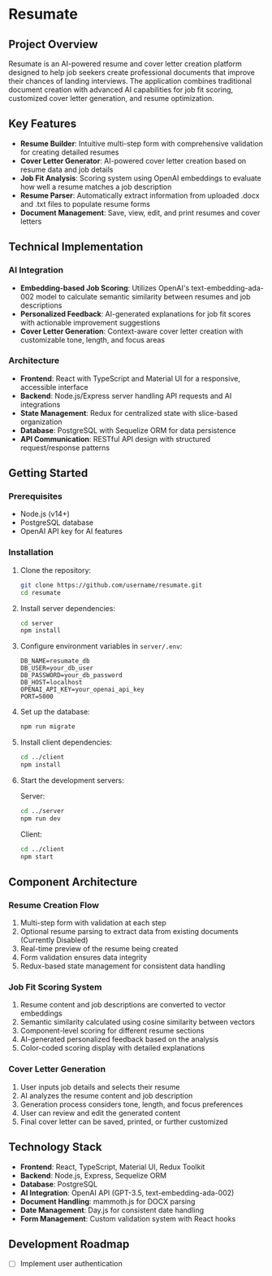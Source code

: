 # Resumate

## Project Overview
Resumate is an AI-powered resume and cover letter creation platform designed to help job seekers create professional documents that improve their chances of landing interviews. The application combines traditional document creation with advanced AI capabilities for job fit scoring, customized cover letter generation, and resume optimization.

## Key Features
- **Resume Builder**: Intuitive multi-step form with comprehensive validation for creating detailed resumes
- **Cover Letter Generator**: AI-powered cover letter creation based on resume data and job details
- **Job Fit Analysis**: Scoring system using OpenAI embeddings to evaluate how well a resume matches a job description
- **Resume Parser**: Automatically extract information from uploaded .docx and .txt files to populate resume forms
- **Document Management**: Save, view, edit, and print resumes and cover letters

## Technical Implementation

### AI Integration
- **Embedding-based Job Scoring**: Utilizes OpenAI's text-embedding-ada-002 model to calculate semantic similarity between resumes and job descriptions
- **Personalized Feedback**: AI-generated explanations for job fit scores with actionable improvement suggestions
- **Cover Letter Generation**: Context-aware cover letter creation with customizable tone, length, and focus areas

### Architecture
- **Frontend**: React with TypeScript and Material UI for a responsive, accessible interface
- **Backend**: Node.js/Express server handling API requests and AI integrations
- **State Management**: Redux for centralized state with slice-based organization
- **Database**: PostgreSQL with Sequelize ORM for data persistence
- **API Communication**: RESTful API design with structured request/response patterns

## Getting Started

### Prerequisites
- Node.js (v14+)
- PostgreSQL database
- OpenAI API key for AI features

### Installation
1. Clone the repository:
   ```bash
   git clone https://github.com/username/resumate.git
   cd resumate
   ```

2. Install server dependencies:
   ```bash
   cd server
   npm install
   ```

3. Configure environment variables in `server/.env`:
   ```
   DB_NAME=resumate_db
   DB_USER=your_db_user
   DB_PASSWORD=your_db_password
   DB_HOST=localhost
   OPENAI_API_KEY=your_openai_api_key
   PORT=5000
   ```

4. Set up the database:
   ```bash
   npm run migrate
   ```

5. Install client dependencies:
   ```bash
   cd ../client
   npm install
   ```

6. Start the development servers:
   
   Server:
   ```bash
   cd ../server
   npm run dev
   ```
   
   Client:
   ```bash
   cd ../client
   npm start
   ```

## Component Architecture

### Resume Creation Flow
1. Multi-step form with validation at each step
2. Optional resume parsing to extract data from existing documents (Currently Disabled)
3. Real-time preview of the resume being created
4. Form validation ensures data integrity
5. Redux-based state management for consistent data handling

### Job Fit Scoring System
1. Resume content and job descriptions are converted to vector embeddings
2. Semantic similarity calculated using cosine similarity between vectors
3. Component-level scoring for different resume sections
4. AI-generated personalized feedback based on the analysis
5. Color-coded scoring display with detailed explanations

### Cover Letter Generation
1. User inputs job details and selects their resume
2. AI analyzes the resume content and job description
3. Generation process considers tone, length, and focus preferences
4. User can review and edit the generated content
5. Final cover letter can be saved, printed, or further customized

## Technology Stack
- **Frontend**: React, TypeScript, Material UI, Redux Toolkit
- **Backend**: Node.js, Express, Sequelize ORM
- **Database**: PostgreSQL
- **AI Integration**: OpenAI API (GPT-3.5, text-embedding-ada-002)
- **Document Handling**: mammoth.js for DOCX parsing
- **Date Management**: Day.js for consistent date handling
- **Form Management**: Custom validation system with React hooks

## Development Roadmap
- [ ] Implement user authentication
